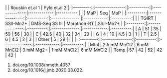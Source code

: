 |           | Rouskin et.al 1                               | Pyle et.al 2              |
|:---------:|:---------------:|:----------:|:--------------:|:------------:|:----------:|
|           | MaP                          | Seq            | MaP                       |
|:---------:|:---------------:|:----------:|:--------------:|:------------:|:----------:|
|           | TGIRT           | SSII-Mn2+  | DMS-Seq SS III | Marathon-RT  | SSII-Mn2+  |
|:---------:|:---------------:|:----------:|:--------------:|:------------:|:----------:|
| A         | 51              | 35         | 59             | 56           | 38         |
| C         | 42.5            | 49         | 32             | 34           | 29         |
| G         | 4               | 10         | 4.5            | 3            | 1          |
| T         | 2.5             | 6          | 4.5            | 2            | 3          |
| Other     | 5               | 29         |                |              |            |
|:---------:|:---------------:|:----------:|:--------------:|:------------:|:----------:|
| Mtal      | 2.5 mM MnCl2    | 6 mM MnCl2 | 3 mM Mg2+      | 1 mM MnCl2   | 6 mM MnCl2 |
| Temp      | 57              | 42         | 52             | 42           | 42         |





1. doi.org/10.1038/nmeth.4057
2. doi.org/10.1016/j.jmb.2020.03.022.